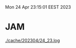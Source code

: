 Mon 24 Apr 23:15:01 EEST 2023
# JAM
<a href='./cache/202304/24_23.log'>./cache/202304/24_23.log</a>
